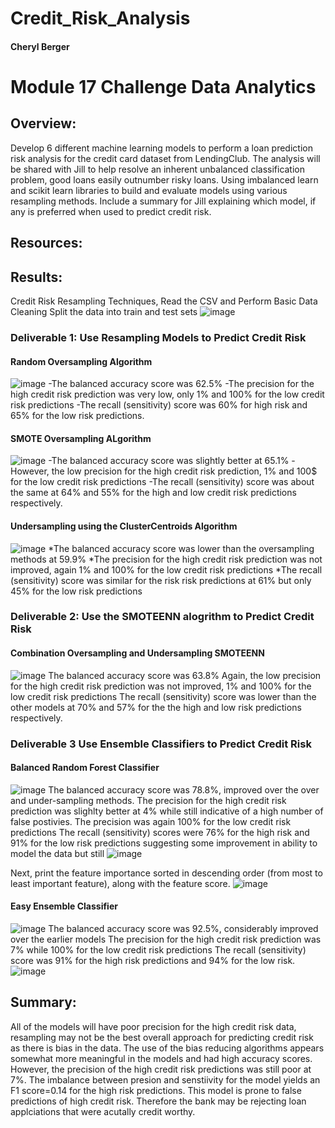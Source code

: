 # Credit_Risk_Analysis
#### Cheryl Berger
# Module 17 Challenge Data Analytics

## Overview:
Develop 6 different machine learning models to perform a loan prediction risk analysis for the credit card dataset from LendingClub.  The analysis will be shared with Jill to help resolve an inherent unbalanced classification problem, good loans easily outnumber risky loans. Using imbalanced learn and scikit learn libraries to build and evaluate models using various resampling methods.  Include a summary for Jill explaining which model, if any is preferred when used to predict credit risk. 

## Resources: 

## Results: 

Credit Risk Resampling Techniques, Read the CSV and Perform Basic Data Cleaning
Split the data into train and test sets
![image](https://user-images.githubusercontent.com/94234511/160216200-5d0fc40d-13bd-4c89-92ff-2ba41dbe6941.png)


### Deliverable 1: Use Resampling Models to Predict Credit Risk 

#### Random Oversampling Algorithm
![image](https://user-images.githubusercontent.com/94234511/160216021-efe16d32-8d46-477d-a96a-51792ebe859a.png)
 -The balanced accuracy score was 62.5%
 -The precision for the high credit risk prediction was very low, only 1% and 100% for the low credit risk predictions 
 -The recall (sensitivity) score was 60% for high risk and 65% for the low risk predictions.  

#### SMOTE Oversampling ALgorithm
![image](https://user-images.githubusercontent.com/94234511/160216057-aff0db8f-1386-42c1-b241-7bb23206d159.png)
 -The balanced accuracy score was slightly better at 65.1% 
 -However, the low precision for the high credit risk prediction, 1% and 100$ for the low credit risk predictions 
 -The recall (sensitivity) score was about the same at 64% and 55% for the high and low credit risk predictions respectively.

#### Undersampling using the ClusterCentroids Algorithm
![image](https://user-images.githubusercontent.com/94234511/160216099-06fab599-9b64-4003-a182-fa46f02a13b2.png)
 *The balanced accuracy score was lower than the oversampling methods at 59.9%
 *The precision for the high credit risk prediction was not improved, again 1% and 100% for the low credit risk predictions 
 *The recall (sensitivity) score was similar for the risk risk predictions at 61% but only 45% for the low risk predictions


### Deliverable 2: Use the SMOTEENN alogrithm to Predict Credit Risk

#### Combination Oversampling and Undersampling SMOTEENN
![image](https://user-images.githubusercontent.com/94234511/160216149-e5269f80-3355-4336-913a-ab283e6b0a06.png)
The balanced accuracy score was 63.8%
Again, the low precision for the high credit risk prediction was not improved, 1% and 100% for the low credit risk predictions 
The recall (sensitivity) score was lower than the other models at 70% and 57% for the the high and low risk predictions respectively. 


### Deliverable 3 Use Ensemble Classifiers to Predict Credit Risk

#### Balanced Random Forest Classifier
![image](https://user-images.githubusercontent.com/94234511/160216351-a9a8fde6-2b74-4029-8dc4-ebef800fb4b6.png)
The balanced accuracy score was 78.8%, improved over the over and under-sampling methods. 
The precision for the high credit risk prediction was slighlty better at 4% while still indicative of a high number of false postivies.  The precision was again 100% for the low credit risk predictions 
The recall (sensitivity) scores were 76% for the high risk and 91% for the low risk predictions suggesting some improvement in ability to model the data but still 
![image](https://user-images.githubusercontent.com/94234511/160218234-85ad49da-aeb3-4b39-bdb2-59c33df6af00.png)

Next, print the feature importance sorted in descending order (from most to least important feature), along with the feature score.
![image](https://user-images.githubusercontent.com/94234511/160216377-f64e35ad-dbe4-44c8-8910-c481499006f0.png)

#### Easy Ensemble Classifier
![image](https://user-images.githubusercontent.com/94234511/160216453-0715a814-1872-4c0a-82c5-ce01aa675b81.png)
The balanced accuracy score was 92.5%, considerably improved over the earlier models
The precision for the high credit risk prediction was 7% while 100% for the low credit risk predictions 
The recall (sensitivity) score was 91% for the high risk predictions and 94% for the low risk.  
![image](https://user-images.githubusercontent.com/94234511/160218256-3f80d4df-712f-45b4-b309-cee297333f22.png)

## Summary:

All of the models will have poor precision for the high credit risk data, resampling may not be the best overall approach for predicting credit risk as there is bias in the data.  The use of the bias reducing algorithms appears somewhat more meaningful in the models and had high accuracy scores.  However, the precision of the high credit risk predictions was still poor at 7%.  The imbalance between presion and senstiivity for the model yields an F1 score=0.14 for the high risk predictions.  This model is prone to false predictions of high credit risk.  Therefore the bank may be rejecting loan applciations that were acutally credit worthy.     


